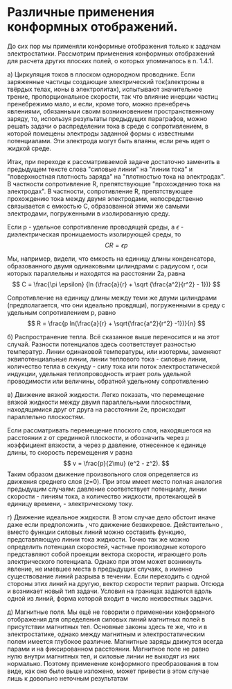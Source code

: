 # Различные применения конформных отображений.

До сих пор мы применяли конформные отображения только к задачам электростатики. Рассмотрим применения конформных отображений для расчета других плоских полей, о которых упоминалось в n. 1.4.1.

а) Циркуляция токов в плоском однородном проводнике. Если заряженные частицы создающие электрический ток(электроны в твёрдых телах, ионы в электролитах), испытывают значительное трение, пропорциональное скорости, так что влияние инерции частиц пренебрежимо мало, и если, кроме того, можно пренебречь явлениями, обязанными своим возникновением пространственному заряду, то, используя результаты предыдущих параграфов, можно решать задачи о распределении тока в среде с сопротивлением, в которой помещены электроды заданной формы с известными потенциалами. Эти электрода могут быть впаяны, если речь идет о жидкой среде.

Итак, при переходе к рассматриваемой задаче достаточно заменить в предыдущем тексте слова "силовые линии" на "линии тока" и "поверхностная плотность заряда" на "плотностью тока на электродах". В частности сопротивление R, препятствующие "прохождению тока на электродах". В частности, сопротивление R, препятствующее прохождению тока между двумя электродами, непосредственно связывается с емкостью C, образованной этими же самыми электродами, погруженными в изолированную среду. 

Если p - удельное сопротивление проводящей среды, а $\epsilon$ - диэлектрическая проницаемость изолирующей среды, то 
$$
    CR = \epsilon p
$$

Мы, например, видели, что емкость на единицу длины конденсатора, образованного двумя одинаковыми цилиндрами с радиусом r, оси которых параллельны и находятся на расстоянии 2a, равна
$$
    C = \frac{\pi \epsilon} {ln (\frac{a}{r} + \sqrt {\frac{a^2}{r^2} - 1})}
$$

Сопротивление на единицу длины между теми же двуми цилиндрами (предполагается, что они идеально провдящи), погруженными в среду с удельным сопротивлением p, равно
$$
    R = \frac{p ln(\frac{a}{r} + \sqrt{\frac{a^2}{r^2} -1})}{n}
$$

б) Распространение тепла. Всё сказанное выше переносится и на этот случай. Разности потенциалов здесь соответствует разностью температур. Линии одинаковой температуры, или изотермы, заменяют эквипотенциальные линии, линии теплового тока - силовые линии, количество тепла в секунду - силу тока или поток электростатической индукции, удельная теплопроводность играет роль удельной проводимости или величины, обратной удельному сопротивлению

в) Движение вязкой жидкости. Легко показать, что перемещение вязкой жидкости между двумя параллельными плоскостями, находящимися друг от друга на расстоянии 2e, происходит параллельно плоскостям.

Если рассматривать перемещение плоского слоя, находяшегося на расстоянии z от срединной плоскости, и обозначить через $\mu$ коэффициент вязкости, а через p давление, отнесенное к единице длины, то скорость перемещения v равна
$$
    v = \frac{p}{2\mu} (e^2 - z^2).
$$
Таким образом движение произвольного слоя определяется из движения среднего слоя (z=0). При этом имеет место полная аналогия предыдущим случаям: давление соответствует потенциалу, линии скорости - линиям тока, а количество жидкости, протекающей в единицу времени, - электрическому току.

г) Движение идеальное жидкости. В этом случае дело обстоит иначе даже если предположить , что движение безвихревое.
Действительно , вместо функции силовых линий можно составить функцию, представляющую линии тока жидкости. Точно так же можно определить потенциал скоростей, частные производные которого представляют собой проекции вектора скорости, играющего роль электрического потенциала. Однако при этом может возникнуть явление, не имевшее места в предыдущих случаях, а именно существование линий разрыва в течении. Если переходить с одной стороны этих линий на другую, вектор скорости терпит разрыв. Отсюда и возникает новый тип задачи. Условия на границах задаются вдоль одной из линий, форма которой входит в число неизвестных задачи.

д) Магнитные поля. Мы ещё не говорили о применении конформного отображения для определения силовых линий магнитных полей в присутствии магнитных тел. Основные законы здесь те же, что и в электростатике, однако между магнитным и электростатическим полем имеется глубокое различие. Магнитные заряды движутся всегда парами и на фиксированном расстоянии. Магнитное поле не равно нулю внутри магнитных тел, и силовые линии не выходят из них нормально. Поэтому применение конформного преобразования в том виде, как оно было выше изложено, может привести в этом случае лишь к довольно неточным результатам